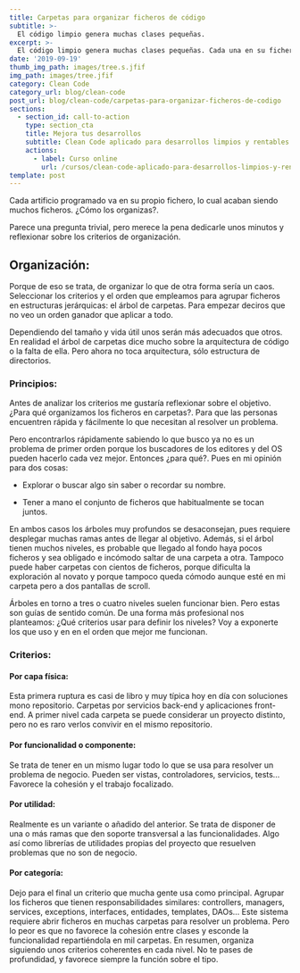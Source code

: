 ```yaml
---
title: Carpetas para organizar ficheros de código
subtitle: >-
  El código limpio genera muchas clases pequeñas.
excerpt: >-
  El código limpio genera muchas clases pequeñas. Cada una en su fichero acaban siendo muchos ficheros. ¿Cómo los organizas?.
date: '2019-09-19'
thumb_img_path: images/tree.s.jfif
img_path: images/tree.jfif
category: Clean Code
category_url: blog/clean-code
post_url: blog/clean-code/carpetas-para-organizar-ficheros-de-codigo
sections:
  - section_id: call-to-action
    type: section_cta
    title: Mejora tus desarrollos
    subtitle: Clean Code aplicado para desarrollos limpios y rentables.
    actions:
      - label: Curso online
        url: /cursos/clean-code-aplicado-para-desarrollos-limpios-y-rentables/
template: post
---
```


Cada artificio programado va en su propio fichero, lo cual acaban siendo muchos ficheros. ¿Cómo los organizas?.

Parece una pregunta trivial, pero merece la pena dedicarle unos minutos y reflexionar sobre los criterios de organización.

## Organización:
Porque de eso se trata, de organizar lo que de otra forma sería un caos. Seleccionar los criterios y el orden que empleamos para agrupar ficheros en estructuras jerárquicas: el árbol de carpetas. Para empezar deciros que no veo un orden ganador que aplicar a todo.

Dependiendo del tamaño y vida útil unos serán más adecuados que otros. En realidad el árbol de carpetas dice mucho sobre la arquitectura de código o la falta de ella. Pero ahora no toca arquitectura, sólo estructura de directorios.

### Principios:
Antes de analizar los criterios me gustaría reflexionar sobre el objetivo. ¿Para qué organizamos los ficheros en carpetas?. Para que las personas encuentren rápida y fácilmente lo que necesitan al resolver un problema.

Pero encontrarlos rápidamente sabiendo lo que busco ya no es un problema de primer orden porque los buscadores de los editores y del OS pueden hacerlo cada vez mejor. Entonces ¿para qué?. Pues en mi opinión para dos cosas:

- Explorar o buscar algo sin saber o recordar su nombre.

- Tener a mano el conjunto de ficheros que habitualmente se tocan juntos.

En ambos casos los árboles muy profundos se desaconsejan, pues requiere desplegar muchas ramas antes de llegar al objetivo. Además, si el árbol tienen muchos niveles, es probable que llegado al fondo haya pocos ficheros y sea obligado e incómodo saltar de una carpeta a otra.
Tampoco puede haber carpetas con cientos de ficheros, porque dificulta la exploración al novato y porque tampoco queda cómodo aunque esté en mi carpeta pero a dos pantallas de scroll.

Árboles en torno a tres o cuatro niveles suelen funcionar bien. Pero estas son guías de sentido común. De una forma más profesional nos planteamos: ¿Qué criterios usar para definir los niveles? Voy a exponerte los que uso y en en el orden que mejor me funcionan.

### Criterios:
#### Por capa física:
Esta primera ruptura es casi de libro y muy típica hoy en día con soluciones mono repositorio. Carpetas por servicios back-end y aplicaciones front-end. A primer nivel cada carpeta se puede considerar un proyecto distinto, pero no es raro verlos convivir en el mismo repositorio.

#### Por funcionalidad o componente:
Se trata de tener en un mismo lugar todo lo que se usa para resolver un problema de negocio. Pueden ser vistas, controladores, servicios, tests… Favorece la cohesión y el trabajo focalizado.

#### Por utilidad:
Realmente es un variante o añadido del anterior. Se trata de disponer de una o más ramas que den soporte transversal a las funcionalidades. Algo así como librerías de utilidades propias del proyecto que resuelven problemas que no son de negocio.

#### Por categoría:
Dejo para el final un criterio que mucha gente usa como principal. Agrupar los ficheros que tienen responsabilidades similares: controllers, managers, services, exceptions, interfaces, entidades, templates, DAOs… Este sistema requiere abrir ficheros en muchas carpetas para resolver un problema. Pero lo peor es que no favorece la cohesión entre clases y esconde la funcionalidad repartiéndola en mil carpetas.
En resumen, organiza siguiendo unos criterios coherentes en cada nivel. No te pases de profundidad, y favorece siempre la función sobre el tipo.
